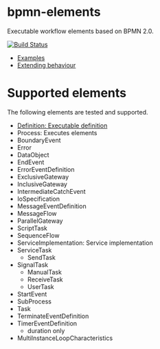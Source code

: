 bpmn-elements
=============

Executable workflow elements based on BPMN 2.0.

[![Build Status](https://travis-ci.org/paed01/bpmn-elements.svg?branch=master)](https://travis-ci.org/paed01/bpmn-elements)

- [Examples](/docs/Examples.md)
- [Extending behaviour](/docs/Extend.md)

# Supported elements

The following elements are tested and supported.

- [Definition: Executable definition](/docs/Definition.md)
- Process: Executes elements
- BoundaryEvent
- Error
- DataObject
- EndEvent
- ErrorEventDefinition
- ExclusiveGateway
- InclusiveGateway
- IntermediateCatchEvent
- IoSpecification
- MessageEventDefinition
- MessageFlow
- ParallelGateway
- ScriptTask
- SequenceFlow
- ServiceImplementation: Service implementation
- ServiceTask
  - SendTask
- SignalTask
  - ManualTask
  - ReceiveTask
  - UserTask
- StartEvent
- SubProcess
- Task
- TerminateEventDefinition
- TimerEventDefinition
  - duration only
- MultiInstanceLoopCharacteristics
